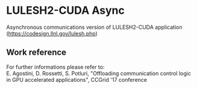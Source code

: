 # LULESH2-CUDA Async

Asynchronous communications version of LULESH2-CUDA application (https://codesign.llnl.gov/lulesh.php)

## Work reference

For further informations please refer to: <br>
E. Agostini, D. Rossetti, S. Potluri, "Offloading communication control logic in GPU accelerated applications", CCGrid '17 conference
